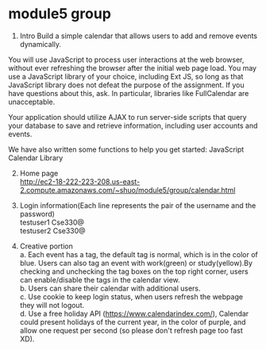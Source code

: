 # module5 group
1. Intro
Build a simple calendar that allows users to add and remove events dynamically.

You will use JavaScript to process user interactions at the web browser, without ever refreshing the browser after the initial web page load. You may use a JavaScript library of your choice, including Ext JS, so long as that JavaScript library does not defeat the purpose of the assignment. If you have questions about this, ask. In particular, libraries like FullCalendar are unacceptable.

Your application should utilize AJAX to run server-side scripts that query your database to save and retrieve information, including user accounts and events.

We have also written some functions to help you get started: JavaScript Calendar Library

2. Home page  
http://ec2-18-222-223-208.us-east-2.compute.amazonaws.com/~shuo/module5/group/calendar.html

3. Login information(Each line represents the pair of the username and the password)  
testuser1 Cse330@  
testuser2 Cse330@  

4. Creative portion  
    a. Each event has a tag, the default tag is normal, which is in the color of blue. Users can also 
    tag an event with work(green) or study(yellow).By checking and unchecking
    the tag boxes on the top right corner, users can enable/disable the tags in the calendar view.   
    b. Users can share their calendar with additional users.   
    c. Use cookie to keep login status, when users refresh the webpage they will not logout.    
    d. Use a free holiday API (https://www.calendarindex.com/), Calendar could present holidays of the current year, in the color of purple, and allow one request per second (so please don't refresh page too fast XD).     
    
